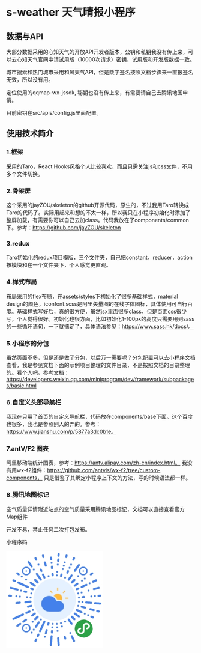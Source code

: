 # s-weather 天气晴报小程序

## 数据与API

大部分数据采用的心知天气的开放API开发者版本，公钥和私钥我没有传上来，可以去心知天气官网申请试用版（10000次请求）密钥，试用版和开发版数据一致。

城市搜索和热门城市采用和风天气API，但是数字签名按照文档步骤来一直报签名无效，所以没有用。

定位使用的qqmap-wx-jssdk, 秘钥也没有传上来，有需要请自己去腾讯地图申请。

目前密钥在src/apis/config.js里面配置。

## 使用技术简介

### 1.框架

采用的Taro，React Hooks风格个人比较喜欢，而且只需关注js和css文件，不用多个文件切换。

### 2.骨架屏

这个采用的jayZOU/skeleton的github开源代码，原生的，不过我用Taro转换成Taro的代码了。实际用起来和想的不太一样，所以我只在小程序初始化时添加了整屏加载，有需要你可以自己去加class。代码我放在了components/common下。参考：https://github.com/jayZOU/skeleton

### 3.redux

Taro初始化的redux项目模版，三个文件夹，自己把constant，reducer，action按模块和在一个文件夹下，个人感觉更直观。

### 4.样式布局

布局采用的flex布局，在assets/styles下初始化了很多基础样式，material design的颜色，iconfont.scss是阿里矢量图的在线字体图标，具体使用可自行百度。基础样式写好后，真的很方便，虽然jsx里面很多class，但是页面css很少写，个人觉得很好。初始化也很方面，比如初始化1-100px的高度只需要用到sass的一些循环语句，一下就搞定了，具体语法参见：https://www.sass.hk/docs/。

### 5.小程序的分包

虽然页面不多，但是还是做了分包，以后万一需要呢？分包配置可以去小程序文档查看，我是参见文档下面的示例项目整理的文件目录，不是按照文档的目录整理的。看个人吧。参考文档：https://developers.weixin.qq.com/miniprogram/dev/framework/subpackages/basic.html

### 6.自定义头部导航栏

我现在只用了首页的自定义导航栏，代码放在components/base下面。这个百度也很多，我也是参照别人的弄的。参考：https://www.jianshu.com/p/5877a3dc0b1e。

### 7.antV/F2 图表
阿里移动端统计图表，参考：https://antv.alipay.com/zh-cn/index.html。
我没有用wx-f2组件：https://github.com/antvis/wx-f2/tree/custom-components，
只是借鉴了其绑定小程序上下文的方法，写的时候语法都一样。

### 8.腾讯地图标记
空气质量详情附近站点的空气质量采用腾讯地图标记，文档可以直接查看官方Map组件

开发不易，禁止任何二次打包发布。

小程序码

![image](src/assets/images/minicode.jpg)



